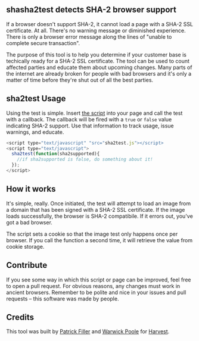 ## shasha2test detects SHA-2 browser support

If a browser doesn't support SHA-2, it cannot load a page with a SHA-2 SSL certificate. At all. There's no warning message or diminished experience. There is only a browser error message along the lines of "unable to complete secure transaction".

The purpose of this tool is to help you determine if your customer base is techically ready for a SHA-2 SSL certificate. The tool can be used to count affected parties and educate them about upcoming changes. Many parts of the internet are already broken for people with bad browsers and it's only a matter of time before they're shut out of all the best parties.

## sha2test Usage

Using the test is simple. Insert [the script](sha2test.js) into your page and call the test with a callback. The callback will be fired with a <code>true</code> or <code>false</code> value indicating SHA-2 support. Use that information to track usage, issue warnings, and educate.

```JavaScript
<script type="text/javascript" "src="sha2test.js"></script>
<script type="text/javascript">
  sha2test(function(sha2supported){
    //if sha2supported is false, do something about it!
  });
</script>
```

## How it works

It's simple, really. Once initiated, the test will attempt to load an image from a domain that has been signed with a SHA-2 SSL certificate. If the image loads successfully, the browser is SHA-2 compatibile. If it errors out, you've got a bad browser.

The script sets a cookie so that the image test only happens once per browser. If you call the function a second time, it will retrieve the value from cookie storage.

## Contribute

If you see some way in which this script or page can be improved, feel free to open a pull request. For obvious reasons, any changes must work in ancient browsers. Remember to be polite and nice in your issues and pull requests – this software was made by people.

## Credits

This tool was built by [Patrick Filler](https://twitter.com/pfiller) and [Warwick Poole](https://twitter.com/warwickp) for [Harvest](https://www.getharvest.com).

